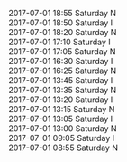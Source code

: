 2017-07-01 18:55 Saturday  N  
2017-07-01 18:50 Saturday  I  
2017-07-01 18:20 Saturday  N  
2017-07-01 17:10 Saturday  I  
2017-07-01 17:05 Saturday  N  
2017-07-01 16:30 Saturday  I  
2017-07-01 16:25 Saturday  N  
2017-07-01 13:45 Saturday  I  
2017-07-01 13:35 Saturday  N  
2017-07-01 13:20 Saturday  I  
2017-07-01 13:15 Saturday  N  
2017-07-01 13:05 Saturday  I  
2017-07-01 13:00 Saturday  N  
2017-07-01 09:05 Saturday  I  
2017-07-01 08:55 Saturday  N  
